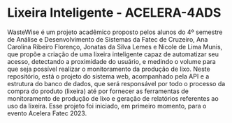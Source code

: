 # Lixeira Inteligente - ACELERA-4ADS

WasteWise é um projeto acadêmico proposto pelos alunos do 4º semestre de Análise e Desenvolvimento de Sistemas da Fatec de Cruzeiro, Ana Carolina Ribeiro Florenço, Jonatas da Silva Lemes e Nicole de Lima Munis, que propõe a criação de uma lixeira inteligente capaz de automatizar seu acesso, detectando a proximidade do usuário, e medindo o volume para que seja possível realizar o monitoramento da produção de lixo. Neste repositório, está o projeto do sistema web, acompanhado pela API e a estrutura do banco de dados, que será responsável por todo o processo da compra do produto (lixeira) até por fornecer as ferramentas de monitoramento de produção de lixo e geração de relatórios referentes ao uso da lixeira.
Esse projeto foi iniciado, em primeiro momento, para o evento Acelera Fatec 2023.
